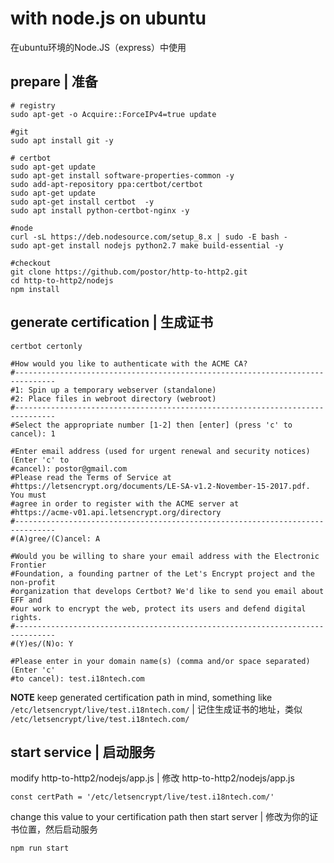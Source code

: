 # with node.js on ubuntu

在ubuntu环境的Node.JS（express）中使用

## prepare | 准备

```
# registry
sudo apt-get -o Acquire::ForceIPv4=true update

#git
sudo apt install git -y

# certbot
sudo apt-get update
sudo apt-get install software-properties-common -y
sudo add-apt-repository ppa:certbot/certbot
sudo apt-get update
sudo apt-get install certbot  -y
sudo apt install python-certbot-nginx -y

#node
curl -sL https://deb.nodesource.com/setup_8.x | sudo -E bash -
sudo apt-get install nodejs python2.7 make build-essential -y

#checkout
git clone https://github.com/postor/http-to-http2.git
cd http-to-http2/nodejs
npm install

```

## generate certification | 生成证书

```
certbot certonly

#How would you like to authenticate with the ACME CA?
#-------------------------------------------------------------------------------
#1: Spin up a temporary webserver (standalone)
#2: Place files in webroot directory (webroot)
#-------------------------------------------------------------------------------
#Select the appropriate number [1-2] then [enter] (press 'c' to cancel): 1

#Enter email address (used for urgent renewal and security notices) (Enter 'c' to
#cancel): postor@gmail.com
#Please read the Terms of Service at
#https://letsencrypt.org/documents/LE-SA-v1.2-November-15-2017.pdf. You must
#agree in order to register with the ACME server at
#https://acme-v01.api.letsencrypt.org/directory
#-------------------------------------------------------------------------------
#(A)gree/(C)ancel: A

#Would you be willing to share your email address with the Electronic Frontier
#Foundation, a founding partner of the Let's Encrypt project and the non-profit
#organization that develops Certbot? We'd like to send you email about EFF and
#our work to encrypt the web, protect its users and defend digital rights.
#-------------------------------------------------------------------------------
#(Y)es/(N)o: Y

#Please enter in your domain name(s) (comma and/or space separated)  (Enter 'c'
#to cancel): test.i18ntech.com

```

**NOTE** keep generated certification path in mind, something like `/etc/letsencrypt/live/test.i18ntech.com/` | 记住生成证书的地址，类似 `/etc/letsencrypt/live/test.i18ntech.com/` 


## start service | 启动服务

modify http-to-http2/nodejs/app.js | 修改 http-to-http2/nodejs/app.js

```
const certPath = '/etc/letsencrypt/live/test.i18ntech.com/'
```

change this value to your certification path then start server | 修改为你的证书位置，然后启动服务

```
npm run start
```


